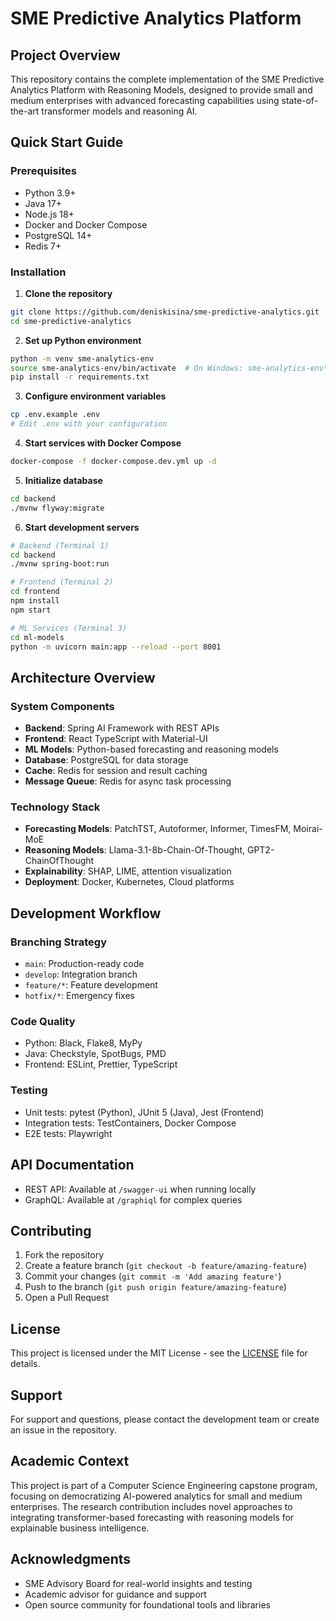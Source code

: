 # SME Predictive Analytics Platform

## Project Overview
This repository contains the complete implementation of the SME Predictive Analytics Platform with Reasoning Models, designed to provide small and medium enterprises with advanced forecasting capabilities using state-of-the-art transformer models and reasoning AI.

## Quick Start Guide

### Prerequisites
- Python 3.9+
- Java 17+
- Node.js 18+
- Docker and Docker Compose
- PostgreSQL 14+
- Redis 7+

### Installation

1. **Clone the repository**
```bash
git clone https://github.com/deniskisina/sme-predictive-analytics.git
cd sme-predictive-analytics
```

2. **Set up Python environment**
```bash
python -m venv sme-analytics-env
source sme-analytics-env/bin/activate  # On Windows: sme-analytics-env\Scripts\activate
pip install -r requirements.txt
```

3. **Configure environment variables**
```bash
cp .env.example .env
# Edit .env with your configuration
```

4. **Start services with Docker Compose**
```bash
docker-compose -f docker-compose.dev.yml up -d
```

5. **Initialize database**
```bash
cd backend
./mvnw flyway:migrate
```

6. **Start development servers**
```bash
# Backend (Terminal 1)
cd backend
./mvnw spring-boot:run

# Frontend (Terminal 2)
cd frontend
npm install
npm start

# ML Services (Terminal 3)
cd ml-models
python -m uvicorn main:app --reload --port 8001
```

## Architecture Overview

### System Components
- **Backend**: Spring AI Framework with REST APIs
- **Frontend**: React TypeScript with Material-UI
- **ML Models**: Python-based forecasting and reasoning models
- **Database**: PostgreSQL for data storage
- **Cache**: Redis for session and result caching
- **Message Queue**: Redis for async task processing

### Technology Stack
- **Forecasting Models**: PatchTST, Autoformer, Informer, TimesFM, Moirai-MoE
- **Reasoning Models**: Llama-3.1-8b-Chain-Of-Thought, GPT2-ChainOfThought
- **Explainability**: SHAP, LIME, attention visualization
- **Deployment**: Docker, Kubernetes, Cloud platforms

## Development Workflow

### Branching Strategy
- `main`: Production-ready code
- `develop`: Integration branch
- `feature/*`: Feature development
- `hotfix/*`: Emergency fixes

### Code Quality
- Python: Black, Flake8, MyPy
- Java: Checkstyle, SpotBugs, PMD
- Frontend: ESLint, Prettier, TypeScript

### Testing
- Unit tests: pytest (Python), JUnit 5 (Java), Jest (Frontend)
- Integration tests: TestContainers, Docker Compose
- E2E tests: Playwright

## API Documentation
- REST API: Available at `/swagger-ui` when running locally
- GraphQL: Available at `/graphiql` for complex queries

## Contributing
1. Fork the repository
2. Create a feature branch (`git checkout -b feature/amazing-feature`)
3. Commit your changes (`git commit -m 'Add amazing feature'`)
4. Push to the branch (`git push origin feature/amazing-feature`)
5. Open a Pull Request

## License
This project is licensed under the MIT License - see the [LICENSE](LICENSE) file for details.

## Support
For support and questions, please contact the development team or create an issue in the repository.

## Academic Context
This project is part of a Computer Science Engineering capstone program, focusing on democratizing AI-powered analytics for small and medium enterprises. The research contribution includes novel approaches to integrating transformer-based forecasting with reasoning models for explainable business intelligence.

## Acknowledgments
- SME Advisory Board for real-world insights and testing
- Academic advisor for guidance and support
- Open source community for foundational tools and libraries